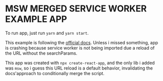 # MSW MERGED SERVICE WORKER EXAMPLE APP

To run app, just run `yarn` and `yarn start`.

This example is following the [official docs](https://mswjs.io/docs/recipes/merging-service-workers).
Unless i missed something, app is crashing because service worker is not being imported due a reload of the URL without the searchParams.

This app was created with `npx create-react-app`, and the only lib i added was `msw`, so i guess this URL reload is a default behavior,
invalidating the docs'approach to conditionally merge the script.
